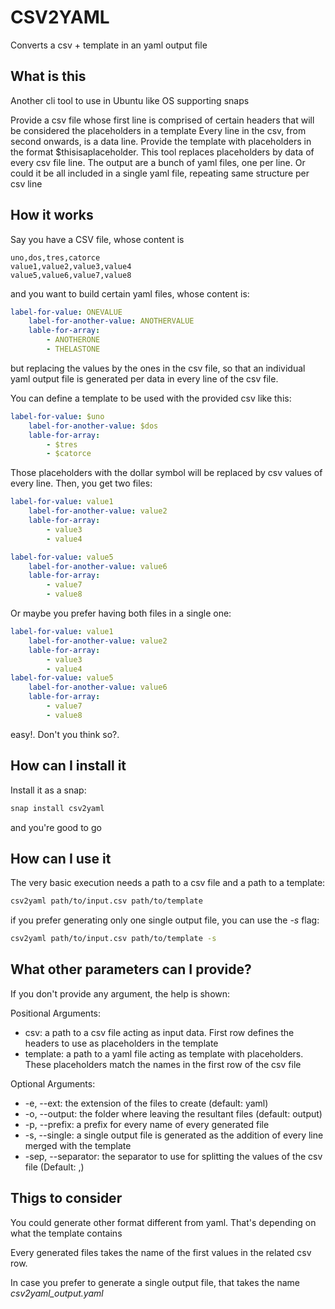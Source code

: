 # CSV2YAML

Converts a csv + template in an yaml output file 

## What is this

Another cli tool to use in Ubuntu like OS supporting snaps

Provide a csv file whose first line is comprised of certain headers
that will be considered the placeholders in a template
Every line in the csv, from second onwards, is a data line.
Provide the template with placeholders in the format $thisisaplaceholder.
This tool replaces placeholders by data of every csv file line. The
output are a bunch of yaml files, one per line. Or could it be all
included in a single yaml file, repeating same structure per csv line


## How it works

Say you have a CSV file, whose content is

```
uno,dos,tres,catorce
value1,value2,value3,value4
value5,value6,value7,value8
```

and you want to build certain yaml files, whose content is:

```yaml
label-for-value: ONEVALUE
    label-for-another-value: ANOTHERVALUE
    lable-for-array:
        - ANOTHERONE
        - THELASTONE
```
but replacing the values by the ones in the csv file, so that an 
individual yaml output file is generated per data in every line
of the csv file.

You can define a template to be used with the provided csv like this:
```yaml
label-for-value: $uno
    label-for-another-value: $dos
    lable-for-array:
        - $tres
        - $catorce
```

Those placeholders with the dollar symbol will be replaced by csv 
values of every line. Then, you get two files:

```yaml
label-for-value: value1
    label-for-another-value: value2
    lable-for-array:
        - value3
        - value4
```

```yaml
label-for-value: value5
    label-for-another-value: value6
    lable-for-array:
        - value7
        - value8
```

Or maybe you prefer having both files in a single one:

```yaml
label-for-value: value1
    label-for-another-value: value2
    lable-for-array:
        - value3
        - value4
label-for-value: value5
    label-for-another-value: value6
    lable-for-array:
        - value7
        - value8
```

easy!. Don't you think so?. 

## How can I install it

Install it as a snap:

```sh
snap install csv2yaml
```

and you're good to go

## How can I use it

The very basic execution needs a path to a csv file and a path to a template:

```sh
csv2yaml path/to/input.csv path/to/template
```

if you prefer generating only one single output file, you can use the *-s* flag:

```sh
csv2yaml path/to/input.csv path/to/template -s
```

## What other parameters can I provide?

If you don't provide any argument, the help is shown:

Positional Arguments:
* csv: a path to a csv file acting as input data. First row defines the headers
    to use as placeholders in the template
* template: a path to a yaml file acting as template with placeholders. These
    placeholders match the names in the first row of the csv file

Optional Arguments:
* -e, --ext: the extension of the files to create (default: yaml)
* -o, --output: the folder where leaving the resultant files (default: output)
* -p, --prefix: a prefix for every name of every generated file
* -s, --single: a single output file is generated as the addition of every line
    merged with the template
* -sep, --separator: the separator to use for splitting the values of the csv file (Default: ,)

## Thigs to consider

You could generate other format different from yaml. That's depending on what
the template contains

Every generated files takes the name of the first values in the related csv row.

In case you prefer to generate a single output file, that takes the name _csv2yaml_output.yaml_


